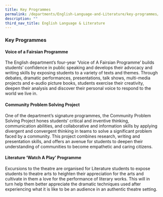 ```yaml
---
title: Key Programmes
permalink: /departments/English-Language-and-Literature/key-programmes/
description: ""
third_nav_title: English Language & Literature
---
```

### Key Programmes

#### Voice of a Fairsian Programme

The English department’s four-year ‘Voice of A Fairsian Programme’ builds students’ confidence in public speaking and develops their advocacy and writing skills by exposing students to a variety of texts and themes. Through debates, dramatic performances, presentations, talk shows, multi-media projects and e-audio picture books, students exercise their creativity, deepen their analysis and discover their personal voice to respond to the world we live in.

#### Community Problem Solving Project  

One of the department’s signature programmes, the Community Problem Solving Project hones students’ critical and inventive thinking, communication abilities, and collaborative and information skills by applying divergent and convergent thinking in teams to solve a significant problem faced by a community. This project combines research, writing and presentation skills, and offers an avenue for students to deepen their understanding of communities to become empathetic and caring citizens.

  

#### Literature ‘Watch A Play’ Programme

Excursions to the theatre are organised for Literature students to expose students to theatre arts to heighten their appreciation for the arts and cultivate in them a love for the performance of literary works. This will in turn help them better appreciate the dramatic techniques used after experiencing what it is like to be an audience in an authentic theatre setting.